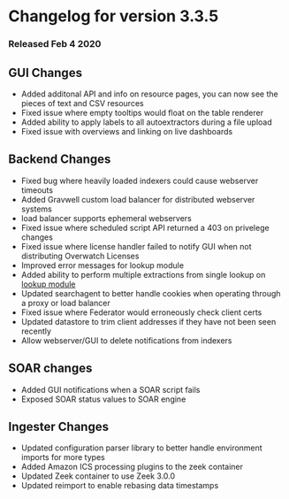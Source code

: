 # Changelog for version 3.3.5
  
### Released Feb 4 2020

## GUI Changes
* Added additonal API and info on resource pages, you can now see the pieces of text and CSV resources
* Fixed issue where empty tooltips would float on the table renderer
* Added ability to apply labels to all autoextractors during a file upload
* Fixed issue with overviews and linking on live dashboards

## Backend Changes
* Fixed bug where heavily loaded indexers could cause webserver timeouts
* Added Gravwell custom load balancer for distributed webserver systems
 * load balancer supports ephemeral webservers
* Fixed issue where scheduled script API returned a 403 on privelege changes
* Fixed issue where license handler failed to notify GUI when not distributing Overwatch Licenses
* Improved error messages for lookup module
* Added ability to perform multiple extractions from single lookup on [lookup module](https://dev.gravwell.io#!search/lookup/lookup.md)
* Updated searchagent to better handle cookies when operating through a proxy or load balancer
* Fixed issue where Federator would erroneously check client certs
* Updated datastore to trim client addresses if they have not been seen recently
* Allow webserver/GUI to delete notifications from indexers

## SOAR changes
* Added GUI notifications when a SOAR script fails
* Exposed SOAR status values to SOAR engine

## Ingester Changes
* Updated configuration parser library to better handle environment imports for more types
* Added Amazon ICS processing plugins to the zeek container
* Updated Zeek container to use Zeek 3.0.0
* Updated reimport to enable rebasing data timestamps
